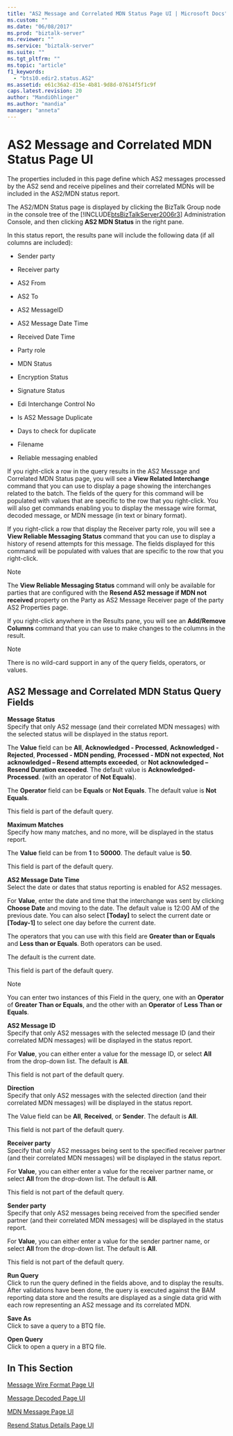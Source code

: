 ```yaml
---
title: "AS2 Message and Correlated MDN Status Page UI | Microsoft Docs"
ms.custom: ""
ms.date: "06/08/2017"
ms.prod: "biztalk-server"
ms.reviewer: ""
ms.service: "biztalk-server"
ms.suite: ""
ms.tgt_pltfrm: ""
ms.topic: "article"
f1_keywords: 
  - "bts10.edir2.status.AS2"
ms.assetid: e61c36a2-d15e-4b81-9d8d-07614f5f1c9f
caps.latest.revision: 20
author: "MandiOhlinger"
ms.author: "mandia"
manager: "anneta"
---
```

# AS2 Message and Correlated MDN Status Page UI
The properties included in this page define which AS2 messages processed by the AS2 send and receive pipelines and their correlated MDNs will be included in the AS2/MDN status report.  
  
 The AS2/MDN Status page is displayed by clicking the BizTalk Group node in the console tree of the [!INCLUDE[btsBizTalkServer2006r3](../includes/btsbiztalkserver2006r3-md.md)] Administration Console, and then clicking **AS2 MDN Status** in the right pane.  
  
 In this status report, the results pane will include the following data (if all columns are included):  
  
-   Sender party  
  
-   Receiver party  
  
-   AS2 From  
  
-   AS2 To  
  
-   AS2 MessageID  
  
-   AS2 Message Date Time  
  
-   Received Date Time  
  
-   Party role  
  
-   MDN Status  
  
-   Encryption Status  
  
-   Signature Status  
  
-   Edi Interchange Control No  
  
-   Is AS2 Message Duplicate  
  
-   Days to check for duplicate  
  
-   Filename  
  
-   Reliable messaging enabled  
  
 If you right-click a row in the query results in the AS2 Message and Correlated MDN Status page, you will see a **View Related Interchange** command that you can use to display a page showing the interchanges related to the batch. The fields of the query for this command will be populated with values that are specific to the row that you right-click. You will also get commands enabling you to display the message wire format, decoded message, or MDN message (in text or binary format).  
  
 If you right-click a row that display the Receiver party role, you will see a **View Reliable Messaging Status** command that you can use to display a history of resend attempts for this message. The fields displayed for this command will be populated with values that are specific to the row that you right-click.  
  
> [!NOTE]
>  The **View Reliable Messaging Status** command will only be available for parties that are configured with the **Resend AS2 message if MDN not received** property on the Party as AS2 Message Receiver page of the party AS2 Properties page.  
  
 If you right-click anywhere in the Results pane, you will see an **Add/Remove Columns** command that you can use to make changes to the columns in the result.  
  
> [!NOTE]
>  There is no wild-card support in any of the query fields, operators, or values.  
  
## AS2 Message and Correlated MDN Status Query Fields  
 **Message Status**  
 Specify that only AS2 message (and their correlated MDN messages) with the selected status will be displayed in the status report.  
  
 The **Value** field can be **All**, **Acknowledged - Processed**, **Acknowledged - Rejected**, **Processed - MDN pending**, **Processed - MDN not expected**, **Not acknowledged – Resend attempts exceeded**, or **Not acknowledged – Resend Duration exceeded**. The default value is **Acknowledged-Processed**. (with an operator of **Not Equals**).  
  
 The **Operator** field can be **Equals** or **Not Equals**. The default value is **Not Equals**.  
  
 This field is part of the default query.  
  
 **Maximum Matches**  
 Specify how many matches, and no more, will be displayed in the status report.  
  
 The **Value** field can be from **1** to **50000**. The default value is **50**.  
  
 This field is part of the default query.  
  
 **AS2 Message Date Time**  
 Select the date or dates that status reporting is enabled for AS2 messages.  
  
 For **Value**, enter the date and time that the interchange was sent by clicking **Choose Date** and moving to the date. The default value is 12:00 AM of the previous date. You can also select **[Today]** to select the current date or **[Today-1]** to select one day before the current date.  
  
 The operators that you can use with this field are **Greater than or Equals** and **Less than or Equals**. Both operators can be used.  
  
 The default is the current date.  
  
 This field is part of the default query.  
  
> [!NOTE]
>  You can enter two instances of this Field in the query, one with an **Operator** of **Greater Than or Equals**, and the other with an **Operator** of **Less Than or Equals**.  
  
 **AS2 Message ID**  
 Specify that only AS2 messages with the selected message ID (and their correlated MDN messages) will be displayed in the status report.  
  
 For **Value**, you can either enter a value for the message ID, or select **All** from the drop-down list. The default is **All**.  
  
 This field is not part of the default query.  
  
 **Direction**  
 Specify that only AS2 messages with the selected direction (and their correlated MDN messages) will be displayed in the status report.  
  
 The Value field can be **All**, **Received**, or **Sender**. The default is **All**.  
  
 This field is not part of the default query.  
  
 **Receiver party**  
 Specify that only AS2 messages being sent to the specified receiver partner (and their correlated MDN messages) will be displayed in the status report.  
  
 For **Value**, you can either enter a value for the receiver partner name, or select **All** from the drop-down list. The default is **All**.  
  
 This field is not part of the default query.  
  
 **Sender party**  
 Specify that only AS2 messages being received from the specified sender partner (and their correlated MDN messages) will be displayed in the status report.  
  
 For **Value**, you can either enter a value for the sender partner name, or select **All** from the drop-down list. The default is **All**.  
  
 This field is not part of the default query.  
  
 **Run Query**  
 Click to run the query defined in the fields above, and to display the results. After validations have been done, the query is executed against the BAM reporting data store and the results are displayed as a single data grid with each row representing an AS2 message and its correlated MDN.  
  
 **Save As**  
 Click to save a query to a BTQ file.  
  
 **Open Query**  
 Click to open a query in a BTQ file.  
  
## In This Section  
 [Message Wire Format Page UI](../core/message-wire-format-page-ui.md)  
  
 [Message Decoded Page UI](../core/message-decoded-page-ui.md)  
  
 [MDN Message Page UI](../core/mdn-message-page-ui.md)  
  
 [Resend Status Details Page UI](../core/resend-status-details-page-ui.md)